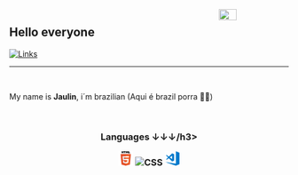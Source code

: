<a href="https://bestanimations.com/gifs/Dog-Dancing-Brazil.html">
  <img align="right" src="" width=25% height=20% />
</a>

## Hello everyone

[![Links](https://img.shields.io/badge/Social-Networks-green)](https://linktr.ee/jaulin)

---

<br>

<p>
  My name is <strong>Jaulin</strong>, i´m brazilian (Aqui é brazil porra 💛💚)
</p>
<br>



<h3 align="center">Languages ↓↓↓/h3>
<p align="center">
<img alt="HTML" width="26px" src="https://raw.githubusercontent.com/github/explore/80688e429a7d4ef2fca1e82350fe8e3517d3494d/topics/html/html.png" />
<img alt="CSS" width="26px" src="https://i.pinimg.com/originals/a3/2f/83/a32f83aa2c675058e4a05a0fd4da05eb.png" />
<img alt="Visual Studio Code" width="26px" src="https://raw.githubusercontent.com/github/explore/80688e429a7d4ef2fca1e82350fe8e3517d3494d/topics/visual-studio-code/visual-studio-code.png" />
</p>

<br>

